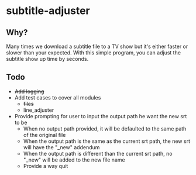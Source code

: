 # subtitle-adjuster

## Why?

Many times we download a subtitle file to a TV show but it's either faster or slower than your expected.
With this simple program, you can adjust the subtitle show up time by seconds.

## Todo
* ~~Add logging~~
* Add test cases to cover all modules
    * ~~files~~
    * line_adjuster
* Provide prompting for user to input the output path he want the new srt to be
    * When no output path provided, it will be defaulted to the same path of the original file
    * When the output path is the same as the current srt path, the new srt will have the "_new" addendum
    * When the output path is different than the current srt path, no "_new" will be added to the new file name
    * Provide a way quit

